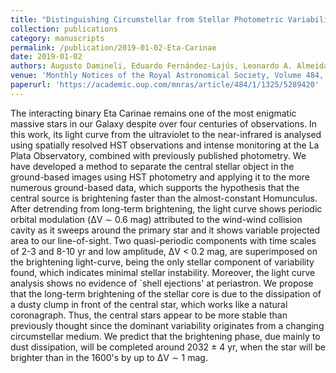 ```yaml
---
title: "Distinguishing Circumstellar from Stellar Photometric Variability in Eta Carinae"
collection: publications
category: manuscripts
permalink: /publication/2019-01-02-Eta-Carinae
date: 2019-01-02
authors: Augusto Damineli, Eduardo Fernández-Lajús, Leonardo A. Almeida, Michael Francis Corcoran, Daniel S. C. Damineli, Ted R. Gull, Kenji Hamaguchi, Desmond John Hillier, Francisco J. Jablonski, Thomas I. Madura, Anthony F. J. Moffat, Felipe Navarete, Noel D. Richardson, **Guilherme F. Ruiz**, Nicolás E. Salerno, Maria Cecilia Scalia, Gerd. Weigelt
venue: 'Monthly Notices of the Royal Astronomical Society, Volume 484, Issue 1, Pages 1325–1346'
paperurl: 'https://academic.oup.com/mnras/article/484/1/1325/5289420'
---
```


The interacting binary Eta Carinae remains one of the most enigmatic massive stars in our Galaxy despite over four centuries of observations. In this work, its light curve from the ultraviolet to the near-infrared is analysed using spatially resolved HST observations and intense monitoring at the La Plata Observatory, combined with previously published photometry. We have developed a method to separate the central stellar object in the ground-based images using HST photometry and applying it to the more numerous ground-based data, which supports the hypothesis that the central source is brightening faster than the almost-constant Homunculus. After detrending from long-term brightening, the light curve shows periodic orbital modulation (ΔV ∼ 0.6 mag) attributed to the wind-wind collision cavity as it sweeps around the primary star and it shows variable projected area to our line-of-sight. Two quasi-periodic components with time scales of 2-3 and 8-10 yr and low amplitude, ΔV < 0.2 mag, are superimposed on the brightening light-curve, being the only stellar component of variability found, which indicates minimal stellar instability. Moreover, the light curve analysis shows no evidence of `shell ejections' at periastron. We propose that the long-term brightening of the stellar core is due to the dissipation of a dusty clump in front of the central star, which works like a natural coronagraph. Thus, the central stars appear to be more stable than previously thought since the dominant variability originates from a changing circumstellar medium. We predict that the brightening phase, due mainly to dust dissipation, will be completed around 2032 ± 4 yr, when the star will be brighter than in the 1600's by up to ΔV ∼ 1 mag.